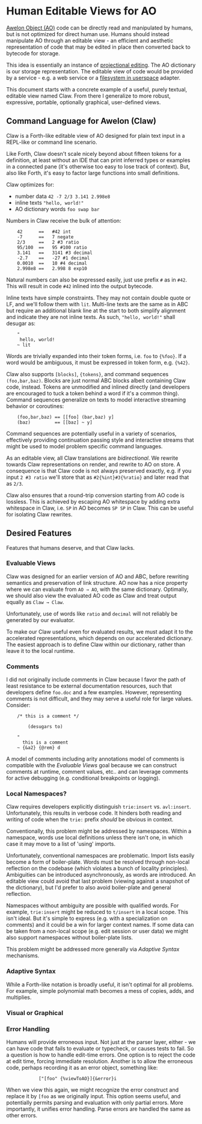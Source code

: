
# Human Editable Views for AO

[Awelon Object (AO)](AboutAO.md) code can be directly read and manipulated by humans, but is not optimized for direct human use. Humans should instead manipulate AO through an editable view - an efficient and aesthetic representation of code that may be edited in place then converted back to bytecode for storage. 

This idea is essentially an instance of [projectional editing](http://martinfowler.com/bliki/ProjectionalEditing.html). The AO dictionary is our storage representation. The editable view of code would be provided by a service - e.g. a web service or a [filesystem in userspace](https://en.wikipedia.org/wiki/Filesystem_in_Userspace) adapter.

This document starts with a concrete example of a useful, purely textual, editable view named Claw. From there I generalize to more robust, expressive, portable, optionally graphical, user-defined views.

## Command Language for Awelon (Claw)

Claw is a Forth-like editable view of AO designed for plain text input in a REPL-like or command line scenario. 

Like Forth, Claw doesn't scale nicely beyond about fifteen tokens for a definition, at least without an IDE that can print inferred types or examples in a connected pane (it's otherwise too easy to lose track of context). But, also like Forth, it's easy to factor large functions into small definitions.

Claw optimizes for:

* number data `42 -7 2/3 3.141 2.998e8`
* inline texts `"hello, world!"`
* AO dictionary words `foo swap bar`

Numbers in Claw receive the bulk of attention:

        42      ==   #42 int
        -7      ==   7 negate
        2/3     ==   2 #3 ratio
        95/100  ==   95 #100 ratio
        3.141   ==   3141 #3 decimal
        -2.7    ==   -27 #1 decimal
        0.0010  ==   10 #4 decimal
        2.998e8 ==   2.998 8 exp10

Natural numbers can also be expressed easily, just use prefix `#` as in `#42`. This will result in code `#42` inlined into the output bytecode.

Inline texts have simple constraints. They may not contain double quote or LF, and we'll follow them with `lit`. Multi-line texts are the same as in ABC but require an additional blank line at the start to both simplify alignment and indicate they are not inline texts. As such, `"hello, world!"` shall desugar as:

        "
         hello, world!
        ~ lit

Words are trivially expanded into their token forms, i.e. `foo` to `{%foo}`. If a word would be ambiguous, it must be expressed in token form, e.g. `{%42}`. 

Claw also supports `[blocks]`, `{tokens}`, and command sequences `(foo,bar,baz)`. Blocks are just normal ABC blocks albeit containing Claw code, instead. Tokens are unmodified and inlined directly (and developers are encouraged to tuck a token behind a word if it's a common thing). Command sequences generalize on texts to model interactive streaming behavior or coroutines:

        (foo,bar,baz) == [[foo] (bar,baz) y]
        (baz)         == [[baz] ~ y]

Command sequences are potentially useful in a variety of scenarios, effectively providing continuation passing style and interactive streams that might be used to model problem specific command languages.

As an editable view, all Claw translations are *bidirectional*. We rewrite towards Claw representations on render, and rewrite to AO on store. A consequence is that Claw code is not always preserved exactly, e.g. if you input `2 #3 ratio` we'll store that as `#2{%int}#3{%ratio}` and later read that as `2/3`. 

Claw also ensures that a round-trip conversion starting from AO code is lossless. This is achieved by escaping AO whitespace by adding extra whitespace in Claw, i.e. `SP` in AO becomes `SP SP` in Claw. This can be useful for isolating Claw rewrites. 

## Desired Features

Features that humans deserve, and that Claw lacks. 

### Evaluable Views

Claw was designed for an earlier version of AO and ABC, before rewriting semantics and preservation of link structure. AO now has a nice property where we can evaluate from `AO → AO`, with the same dictionary. Optimally, we should also view the evaluated AO code as Claw and treat output equally as `Claw → Claw`.

Unfortunately, use of words like `ratio` and `decimal` will not reliably be generated by our evaluator. 

To make our Claw useful even for evaluated results, we must adapt it to the accelerated representations, which depends on our accelerated dictionary. The easiest approach is to define Claw within our dictionary, rather than leave it to the local runtime.

### Comments

I did not originally include comments in Claw because I favor the path of least resistance to be external documentation resources, such that developers define `foo.doc` and a few examples. However, representing comments is not difficult, and they may serve a useful role for large values. Consider:

        /* this is a comment */   
            
            (desugars to)    

        "
          this is a comment 
        ~ {&a2} {@rem} d

A model of comments including arity annotations model of comments is compatible with the *Evaluable Views* goal because we can construct comments at runtime, comment values, etc.. and can leverage comments for active debugging (e.g. conditional breakpoints or logging). 

### Local Namespaces?

Claw requires developers explicitly distinguish `trie:insert` vs. `avl:insert`. Unfortunately, this results in verbose code. It hinders both reading and writing of code when the `trie:` prefix *should* be obvious in context.

Conventionally, this problem might be addressed by namespaces. Within a namespace, words use local definitions unless there isn't one, in which case it may move to a list of 'using' imports.

Unfortunately, conventional namespaces are problematic. Import lists easily become a form of boiler-plate. Words must be resolved through non-local reflection on the codebase (which violates a bunch of locality principles). Ambiguities can be introduced asynchronously, as words are introduced. An editable view could avoid that last problem (viewing against a snapshot of the dictionary), but I'd prefer to also avoid boiler-plate and general reflection.

Namespaces without ambiguity are possible with qualified words. For example, `trie:insert` might be reduced to `t/insert` in a local scope. This isn't ideal. But it's simple to express (e.g. with a specialization on comments) and it could be a win for larger context names. If some data can be taken from a non-local scope (e.g. edit session or user data) we might also support namespaces without boiler-plate lists.

This problem might be addressed more generally via *Adaptive Syntax* mechanisms. 

### Adaptive Syntax

While a Forth-like notation is broadly useful, it isn't optimal for all problems. For example, simple polynomial math becomes a mess of copies, adds, and multiplies.

### Visual or Graphical 

### Error Handling

Humans will provide erroneous input. Not just at the parser layer, either - we can have code that fails to evaluate or typecheck, or causes tests to fail. So a question is how to handle edit-time errors. One option is to reject the code at edit time, forcing immediate resolution. Another is to allow the erroneous code, perhaps recording it as an error object, something like:

                ["[foo" {%viewToAO}]{&error}i

When we view this again, we might recognize the error construct and replace it by `[foo` as we originally input. This option seems useful, and potentially permits parsing and evaluation with only partial errors. More importantly, it unifies error handling. Parse errors are handled the same as other errors.



